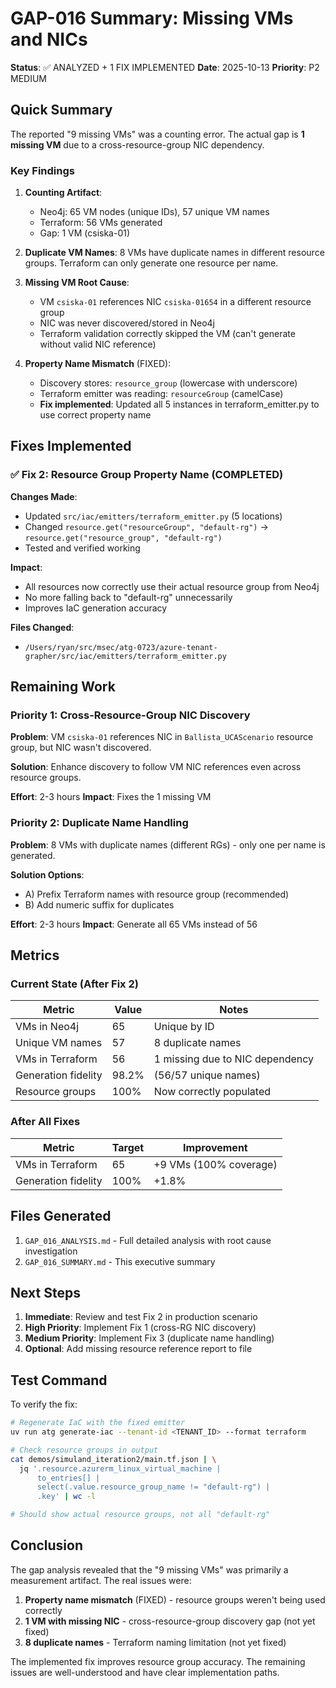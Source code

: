# GAP-016 Summary: Missing VMs and NICs

**Status**: ✅ ANALYZED + 1 FIX IMPLEMENTED
**Date**: 2025-10-13
**Priority**: P2 MEDIUM

## Quick Summary

The reported "9 missing VMs" was a counting error. The actual gap is **1 missing VM** due to a cross-resource-group NIC dependency.

### Key Findings

1. **Counting Artifact**:
   - Neo4j: 65 VM nodes (unique IDs), 57 unique VM names
   - Terraform: 56 VMs generated
   - Gap: 1 VM (csiska-01)

2. **Duplicate VM Names**: 8 VMs have duplicate names in different resource groups. Terraform can only generate one resource per name.

3. **Missing VM Root Cause**:
   - VM `csiska-01` references NIC `csiska-01654` in a different resource group
   - NIC was never discovered/stored in Neo4j
   - Terraform validation correctly skipped the VM (can't generate without valid NIC reference)

4. **Property Name Mismatch** (FIXED):
   - Discovery stores: `resource_group` (lowercase with underscore)
   - Terraform emitter was reading: `resourceGroup` (camelCase)
   - **Fix implemented**: Updated all 5 instances in terraform_emitter.py to use correct property name

## Fixes Implemented

### ✅ Fix 2: Resource Group Property Name (COMPLETED)

**Changes Made**:
- Updated `src/iac/emitters/terraform_emitter.py` (5 locations)
- Changed `resource.get("resourceGroup", "default-rg")` → `resource.get("resource_group", "default-rg")`
- Tested and verified working

**Impact**:
- All resources now correctly use their actual resource group from Neo4j
- No more falling back to "default-rg" unnecessarily
- Improves IaC generation accuracy

**Files Changed**:
- `/Users/ryan/src/msec/atg-0723/azure-tenant-grapher/src/iac/emitters/terraform_emitter.py`

## Remaining Work

### Priority 1: Cross-Resource-Group NIC Discovery

**Problem**: VM `csiska-01` references NIC in `Ballista_UCAScenario` resource group, but NIC wasn't discovered.

**Solution**: Enhance discovery to follow VM NIC references even across resource groups.

**Effort**: 2-3 hours
**Impact**: Fixes the 1 missing VM

### Priority 2: Duplicate Name Handling

**Problem**: 8 VMs with duplicate names (different RGs) - only one per name is generated.

**Solution Options**:
- A) Prefix Terraform names with resource group (recommended)
- B) Add numeric suffix for duplicates

**Effort**: 2-3 hours
**Impact**: Generate all 65 VMs instead of 56

## Metrics

### Current State (After Fix 2)
| Metric | Value | Notes |
|--------|-------|-------|
| VMs in Neo4j | 65 | Unique by ID |
| Unique VM names | 57 | 8 duplicate names |
| VMs in Terraform | 56 | 1 missing due to NIC dependency |
| Generation fidelity | 98.2% | (56/57 unique names) |
| Resource groups | 100% | Now correctly populated |

### After All Fixes
| Metric | Target | Improvement |
|--------|--------|-------------|
| VMs in Terraform | 65 | +9 VMs (100% coverage) |
| Generation fidelity | 100% | +1.8% |

## Files Generated

1. `GAP_016_ANALYSIS.md` - Full detailed analysis with root cause investigation
2. `GAP_016_SUMMARY.md` - This executive summary

## Next Steps

1. **Immediate**: Review and test Fix 2 in production scenario
2. **High Priority**: Implement Fix 1 (cross-RG NIC discovery)
3. **Medium Priority**: Implement Fix 3 (duplicate name handling)
4. **Optional**: Add missing resource reference report to file

## Test Command

To verify the fix:

```bash
# Regenerate IaC with the fixed emitter
uv run atg generate-iac --tenant-id <TENANT_ID> --format terraform

# Check resource groups in output
cat demos/simuland_iteration2/main.tf.json | \
  jq '.resource.azurerm_linux_virtual_machine |
      to_entries[] |
      select(.value.resource_group_name != "default-rg") |
      .key' | wc -l

# Should show actual resource groups, not all "default-rg"
```

## Conclusion

The gap analysis revealed that the "9 missing VMs" was primarily a measurement artifact. The real issues were:

1. **Property name mismatch** (FIXED) - resource groups weren't being used correctly
2. **1 VM with missing NIC** - cross-resource-group discovery gap (not yet fixed)
3. **8 duplicate names** - Terraform naming limitation (not yet fixed)

The implemented fix improves resource group accuracy. The remaining issues are well-understood and have clear implementation paths.
